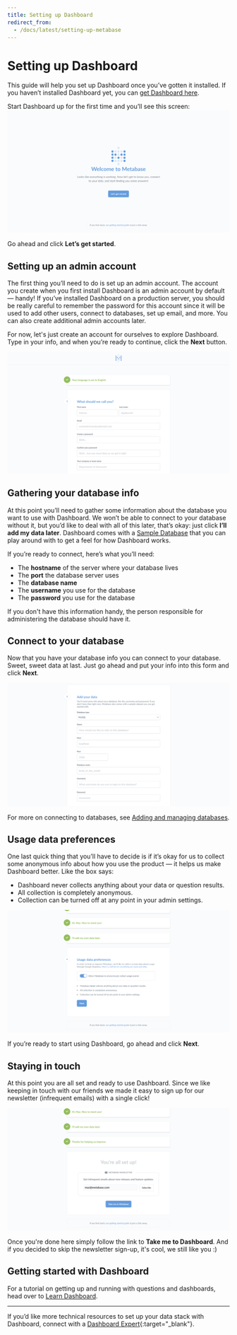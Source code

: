 ```yaml
---
title: Setting up Dashboard
redirect_from:
  - /docs/latest/setting-up-metabase
---
```


# Setting up Dashboard
This guide will help you set up Dashboard once you’ve gotten it installed. If you haven’t installed Dashboard yet, you can [get Dashboard here](https://metabase.com/start).

Start Dashboard up for the first time and you’ll see this screen:
![Welcome Screen](images/WelcomeScreen.png)

Go ahead and click **Let’s get started**.

## Setting up an admin account
The first thing you’ll need to do is set up an admin account. The account you create when you first install Dashboard is an admin account by default — handy! If you’ve installed Dashboard on a production server, you should be really careful to remember the password for this account since it will be used to add other users, connect to databases, set up email, and more. You can also create additional admin accounts later.

For now, let's just create an account for ourselves to explore Dashboard. Type in your info, and when you’re ready to continue, click the **Next** button.

![Account Setup](images/AccountSetup.png)

## Gathering your database info
At this point you’ll need to gather some information about the database you want to use with Dashboard. We won’t be able to connect to your database without it, but you’d like to deal with all of this later, that’s okay: just click **I’ll add my data later**. Dashboard comes with a [Sample Database](https://www.metabase.com/glossary/sample_database) that you can play around with to get a feel for how Dashboard works.

If you’re ready to connect, here’s what you’ll need:

* The **hostname** of the server where your database lives
* The **port** the database server uses
* The **database name**
* The **username** you use for the database
* The **password** you use for the database

If you don't have this information handy, the person responsible for administering the database should have it.

## Connect to your database

Now that you have your database info you can connect to your database. Sweet, sweet data at last. Just go ahead and put your info into this form and click **Next**.

![adddatabase](images/AddDatabaseInfo.png)

For more on connecting to databases, see [Adding and managing databases](../databases/connecting.md).

## Usage data preferences

One last quick thing that you’ll have to decide is if it’s okay for us to collect some anonymous info about how you use the product — it helps us make Dashboard better. Like the box says:
* Dashboard never collects anything about your data or question results.
* All collection is completely anonymous.
* Collection can be turned off at any point in your admin settings.

![Usage data preferences](images/UsageData.png)

If you’re ready to start using Dashboard, go ahead and click **Next**.

## Staying in touch
At this point you are all set and ready to use Dashboard.  Since we like keeping in touch with our friends we made it easy to sign up for our newsletter (infrequent emails) with a single click!

![Dashboard Newsletter](images/NewsletterSignup.png)

Once you're done here simply follow the link to **Take me to Dashboard**.  And if you decided to skip the newsletter sign-up, it's cool, we still like you :)

## Getting started with Dashboard

For a tutorial on getting up and running with questions and dashboards, head over to [Learn Dashboard](https://www.metabase.com/learn/getting-started/getting-started.html).

***

If you’d like more technical resources to set up your data stack with Dashboard, connect with a [Dashboard Expert](https://www.metabase.com/partners/){:target="_blank"}.

